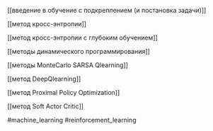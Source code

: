[[введение в обучение с подкреплением (и постановка задачи)]]

[[метод кросс-энтропии]]

[[метод кросс-энтропии с глубоким обучением]]

[[методы динамического программирования]]

[[методы MonteCarlo SARSA Qlearning]]

[[метод DeepQlearning]]

[[метод Proximal Policy Optimization]]

[[метод Soft Actor Critic]]


#machine_learning #reinforcement_learning